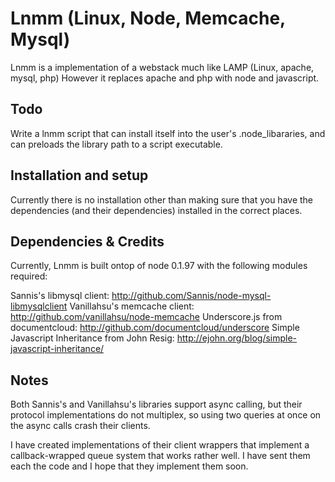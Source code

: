 Lnmm (Linux, Node, Memcache, Mysql)
===================================
Lnmm is a implementation of a webstack much like LAMP (Linux, apache, mysql, php)
However it replaces apache and php with node and javascript.

Todo
-----------------------------------
Write a lnmm script that can install itself into the user's .node_libararies,
and can preloads the library path to a script executable. 

Installation and setup
-----------------------------------
Currently there is no installation other than making sure that you have the
dependencies (and their dependencies) installed in the correct places.

Dependencies & Credits
-----------------------------------
Currently, Lnmm is built ontop of node 0.1.97 with the following modules required:

  Sannis's libmysql client: http://github.com/Sannis/node-mysql-libmysqlclient
  Vanillahsu's memcache client: http://github.com/vanillahsu/node-memcache
  Underscore.js from documentcloud: http://github.com/documentcloud/underscore
  Simple Javascript Inheritance from John Resig: http://ejohn.org/blog/simple-javascript-inheritance/

Notes
-----------------------------------
Both Sannis's and Vanillahsu's libraries support async calling, but their protocol
implementations do not multiplex, so using two queries at once on the async
calls crash their clients.

I have created implementations of their client wrappers that implement a
callback-wrapped queue system that works rather well. I have sent them each the
code and I hope that they implement them soon. 

